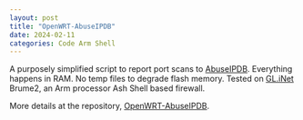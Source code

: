 ```yaml
---
layout: post
title: "OpenWRT-AbuseIPDB"
date: 2024-02-11
categories: Code Arm Shell
---
```


A purposely simplified script to report port scans to [AbuseIPDB](https://www.abuseipdb.com/user/26499). Everything happens in RAM. No temp files to degrade flash memory. Tested on [GL.iNet](https://www.gl-inet.com/) Brume2, an Arm processor Ash Shell based firewall.

More details at the repository, [OpenWRT-AbuseIPDB](https://github.com/kamsalisbury/OpenWRT-AbuseIPDB).

